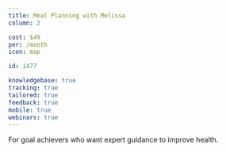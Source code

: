 ```yaml
---
title: Meal Planning with Melissa
column: 2

cost: $49
per: /month
icon: map

id: 1477

knowledgebase: true
tracking: true
tailored: true
feedback: true
mobile: true
webinars: true
---
```


For goal achievers who want expert guidance to improve health.
